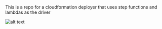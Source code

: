 This is a repo for a cloudformation deployer that uses step functions and lambdas as the driver

![alt text](https://github.com/egalitrade/stepformation/diagrams/master/stepformation.png?raw=true)
